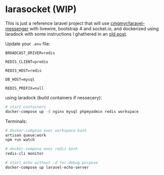 # larasocket (WIP)

This is just a reference laravel project that will use [cmgmyr/laravel-messenger](https://github.com/cmgmyr/laravel-messenger) with livewire, bootstrap 4 and socket.io, and dockerized using laradock with some instructions I ghathered in an [old post](https://dev.to/moghwan/dockerize-your-laravel-project-with-laradock-2io1).


Update your `.env` file:
```
BROADCAST_DRIVER=redis

REDIS_CLIENT=predis

REDIS_HOST=redis

DB_HOST=mysql

REDIS_PREFIX=null
```

using laradock (build containers if nessecery):
``` bash
# start containers
docker-compose up -d nginx mysql phpmyadmin redis workspace
```

Terminals:
``` bash
# docker-compose exec workspace bash
artisan queue:work
npm run watch

# docker-compose exec redis bash
redis-cli monitor

# start echo without -d for debug purpose
docker-compose up laravel-echo-server
```